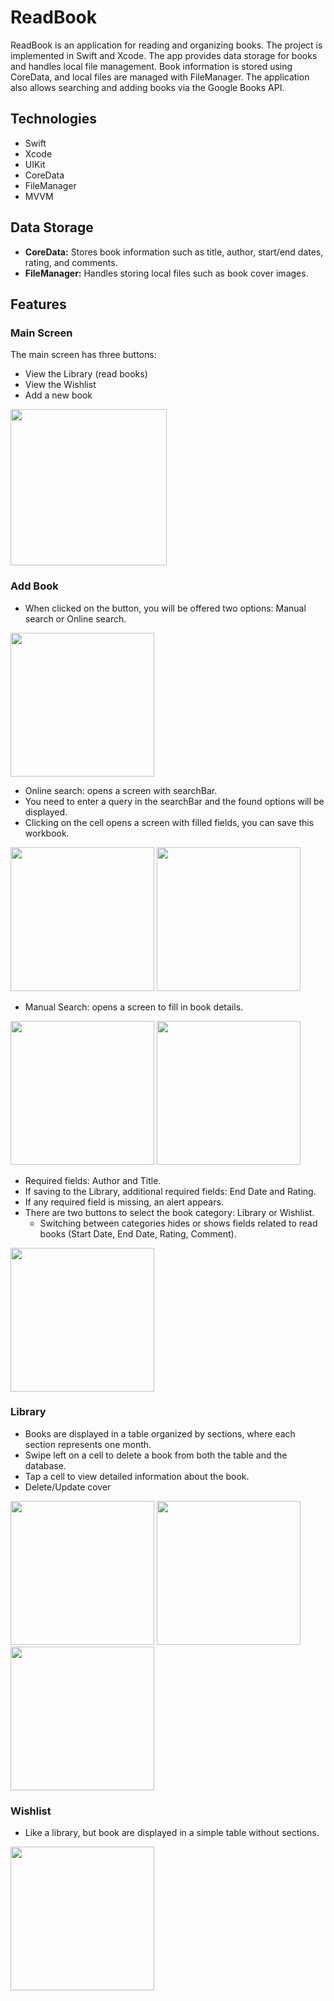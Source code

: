 # ReadBook

ReadBook is an application for reading and organizing books. The project is implemented in Swift and Xcode. The app provides data storage for books and handles local file management. Book information is stored using CoreData, and local files are managed with FileManager.
The application also allows searching and adding books via the Google Books API.

## Technologies
- Swift 
- Xcode 
- UIKit 
- CoreData
- FileManager
- MVVM

## Data Storage
- **CoreData:** Stores book information such as title, author, start/end dates, rating, and comments.
- **FileManager:** Handles storing local files such as book cover images.

## Features

### Main Screen
The main screen has three buttons:
- View the Library (read books)
- View the Wishlist
- Add a new book
  
<img src="readbookImage/home.jpg" width="250"/> 

### Add Book
- When clicked on the button, you will be offered two options: Manual search or Online search.
  
<img src="readbookImage/select.png" width="230"/>

- Online search: opens a screen with searchBar.
- You need to enter a query in the searchBar and the found options will be displayed.
- Clicking on the cell opens a screen with filled fields, you can save this workbook.
  
<img src="readbookImage/search.png" width="230"/>   <img src="readbookImage/searchBook.png" width="230"/>

- Manual Search: opens a screen to fill in book details.
  
<img src="readbookImage/new.jpg" width="230"/>     <img src="readbookImage/newLibrary.jpg" width="230"/>

- Required fields: Author and Title.
- If saving to the Library, additional required fields: End Date and Rating.
- If any required field is missing, an alert appears.
- There are two buttons to select the book category: Library or Wishlist.
  - Switching between categories hides or shows fields related to read books (Start Date, End Date, Rating, Comment).

 <img src="readbookImage/alert.jpg" width="230"/>
 
### Library
- Books are displayed in a table organized by sections, where each section represents one month.
- Swipe left on a cell to delete a book from both the table and the database.
- Tap a cell to view detailed information about the book.
- Delete/Update cover
  
<img src="readbookImage/library.jpg" width="230"/> <img src="readbookImage/deleteBook.jpg" width="230"/> <img src="readbookImage/deleteCover.jpg" width="230"/>

### Wishlist
- Like a library, but book are displayed in a simple table without sections.

<img src="readbookImage/wishlist2.jpg" width="230"/>



